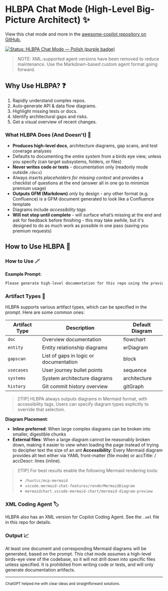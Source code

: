 # HLBPA Chat Mode (High-Level Big-Picture Architect) ✨

View this chat mode and more in the [awesome-copilot repository on GitHub.](https://github.com/github/awesome-copilot)

[![Status: HLBPA Chat Mode — Polish (purple badge)](https://img.shields.io/badge/status-polish-9B5DE5.svg)](#hlbpa-chat-mode-high-level-big-picture-architect-)

> NOTE: XML-supported agent versions have been removed to reduce maintenance. Use the Markdown-based custom agent format going forward.

## Why Use HLBPA? ❓

1. Rapidly understand complex repos.
2. Auto‑generate API & data flow diagrams.
3. Highlight missing tests or docs.
4. Identify architectural gaps and risks.
5. Get a visual overview of recent changes.

### What HLBPA Does (And Doesn't) 🤔

- **Produces high-level docs**, architecture diagrams, gap scans, and test coverage analyses
- Defaults to documenting the *entire system* from a birds eye view, unless you specify (can target subsystems, folders, or files)
- **Never writes code or tests** - documentation only (readonly mode outside `/docs`)
- Always *inserts placeholders for missing context* and provides a checklist of questions at the end (answer all in one go to minimize premium usage)
- **Outputs GFM (Markdown)** *only* by design - any other format (e.g. Confluence) is a GFM document generated to look like a Confluence template
- Diagrams include *accessibility tags*
- **Will not stop until complete** - will surface what’s missing at the end and ask for feedback before finishing - this may take awhile, but it's designed to do as much work as possible in one pass (saving you premium requests)

## How to Use HLBPA 🚀

### How to Use 🪄

**Example Prompt:**

```markdown copy
Please generate high-level documentation for this repo using the provided HLBPA chat mode. My name is Jane Doe. Artifact: architecture diagram and the test coverage gap report.
```

### Artifact Types 🧩

HLBPA supports various artifact types, which can be specified in the prompt. Here are some common ones:

| Artifact Type | Description | Default Diagram |
| - | - | - |
| `doc` | Overview documentation | flowchart |
| `entity` | Entity relationship diagrams | erDiagram |
| `gapscan` | List of gaps in logic or documentation | block |
| `usecases` | User journey bullet points | sequence |
| `systems` | System architecture diagrams | architecture |
| `history` | Git commit history overview | gitGraph |

> [!​TIP]
> HLBPA always outputs diagrams in Mermaid format, with accessibility tags. Users can specify diagram types explicitly to override that selection.

**Diagram Placement**:

- **Inline preferred**: When large complex diagrams can be broken into smaller, digestible chunks
- **External files**: When a large diagram cannot be reasonably broken down, making it easier to view when loading the page instead of trying to decipher text the size of an ant
**Accessibility**: Every Mermaid diagram provides alt text either via YAML front-matter (file mode) or accTitle: / accDescr: lines (inline).

> [!​TIP]
> For best results enable the following Mermaid rendering tools:
>
> - `/hustcc/mcp-mermaid`
> - `vscode.mermaid-chat-features/renderMermaidDiagram`
> - `mermaidchart.vscode-mermaid-chart/mermaid-diagram-preview`

### XML Coding Agent 🏷️

HLBPA also has an XML version for Copilot Coding Agent. See the `.xml` file in this repo for details.

### Output 📈

At least one document and corresponding Mermaid diagrams will be generated, based on the prompt. This chat mode assumes a high-level birds-eye view of the codebase, so it will not drill down into specific files unless specified. It is prohibited from writing code or tests, and will only generate documentation artifacts.

---

<small>ChatGPT helped me with clear ideas and straightforward solutions.</small>
